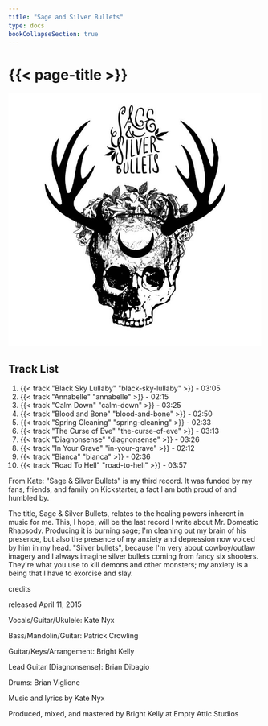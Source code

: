 ```yaml
---
title: "Sage and Silver Bullets"
type: docs
bookCollapseSection: true
---
```

# {{< page-title >}}

![{{< page-title >}}](/sage-and-silver-bullets.jpg '{{< page-title >}}')

## Track List
1. {{< track "Black Sky Lullaby" "black-sky-lullaby" >}} - 03:05
2. {{< track "Annabelle" "annabelle" >}} - 02:15
3. {{< track "Calm Down" "calm-down" >}} - 03:25
4. {{< track "Blood and Bone" "blood-and-bone" >}} - 02:50
5. {{< track "Spring Cleaning" "spring-cleaning" >}} - 02:33
6. {{< track "The Curse of Eve" "the-curse-of-eve" >}} - 03:13
7. {{< track "Diagnonsense" "diagnonsense" >}} - 03:26
8. {{< track "In Your Grave" "in-your-grave" >}} - 02:12
9. {{< track "Bianca" "bianca" >}} - 02:36
10. {{< track "Road To Hell" "road-to-hell" >}} - 03:57

From Kate:
"Sage & Silver Bullets" is my third record. It was funded by my fans, friends, and family on Kickstarter, a fact I am both proud of and humbled by.

The title, Sage & Silver Bullets, relates to the healing powers inherent in music for me. This, I hope, will be the last record I write about Mr. Domestic Rhapsody. Producing it is burning sage; I'm cleaning out my brain of his presence, but also the presence of my anxiety and depression now voiced by him in my head. "Silver bullets", because I'm very about cowboy/outlaw imagery and I always imagine silver bullets coming from fancy six shooters. They're what you use to kill demons and other monsters; my anxiety is a being that I have to exorcise and slay.

credits

released April 11, 2015

Vocals/Guitar/Ukulele: Kate Nyx

Bass/Mandolin/Guitar: Patrick Crowling

Guitar/Keys/Arrangement: Bright Kelly

Lead Guitar [Diagnonsense]: Brian Dibagio

Drums: Brian Viglione


Music and lyrics by Kate Nyx

Produced, mixed, and mastered by Bright Kelly at Empty Attic Studios
